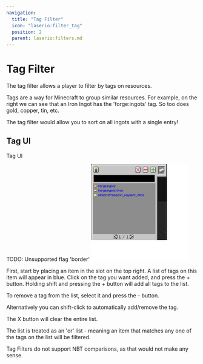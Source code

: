```yaml
---
navigation:
  title: "Tag Filter"
  icon: "laserio:filter_tag"
  position: 2
  parent: laserio:filters.md
---
```


# Tag Filter

The tag filter allows a player to filter by tags on resources.

Tags are a way for Minecraft to group similar resources. For example, on the right we can see that an Iron Ingot has the 'forge:ingots' tag. So too does gold, copper, tin, etc.

The tag filter would allow you to sort on all ingots with a single entry!

## Tag UI

Tag UI

TODO: Unsupported flag 'border'
![](filter_tag.png)

First, start by placing an item in the slot on the top right. A list of tags on this item will appear in <Color hex="#0000ff">blue</Color>. Click on the tag you want added, and press the + button. Holding shift and pressing the + button will add all tags to the list.

To remove a tag from the list, select it and press the - button. 

Alternatively you can shift-click to automatically add/remove the tag.

The X button will clear the entire list.

The list is treated as an 'or' list - meaning an item that matches any one of the tags on the list will be filtered.

Tag Filters do not support NBT comparisons, as that would not make any sense.

